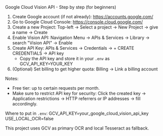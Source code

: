 Google Cloud Vision API - Step by step (for beginners)

1. Create Google account (if not already): https://accounts.google.com/
2. Go to Google Cloud Console: https://console.cloud.google.com/
3. Create a new Project: Top-left -> Select a project -> New Project -> give a name -> Create
4. Enable Vision API: Navigation Menu -> APIs & Services -> Library -> search "Vision API" -> Enable
5. Create API Key: APIs & Services -> Credentials -> + CREATE CREDENTIALS -> API key
   - Copy the API key and store it in your `.env` as GCV_API_KEY=YOUR_KEY
6. (Optional) Set billing to get higher quota: Billing -> Link a billing account

Notes:
- Free tier: up to certain requests per month.
- Make sure to restrict API key for security: Click the created key -> Application restrictions -> HTTP referrers or IP addresses -> fill accordingly.

Where to put in `.env`:
GCV_API_KEY=your_google_cloud_vision_api_key
USE_LOCAL_OCR=false

This project uses GCV as primary OCR and local Tesseract as fallback.
